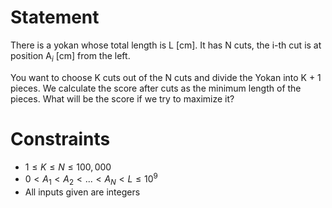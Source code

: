 # Statement
There is a yokan whose total length is L [cm]. It has N cuts, the i-th cut is at position A$_i$ [cm] from the left.

You want to choose K cuts out of the N cuts and divide the Yokan into K + 1 pieces. We calculate the score after cuts as the minimum length of the pieces. What will be the score if we try to maximize it?

# Constraints
- $1 \le K \le N \le 100,000$
- $0 < A_1 < A_2 < ... < A_N < L \le 10^9$
- All inputs given are integers